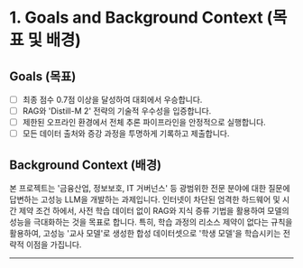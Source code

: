 # 1. Goals and Background Context (목표 및 배경)

## Goals (목표)

- [ ]  최종 점수 0.7점 이상을 달성하여 대회에서 우승합니다.
- [ ]  RAG와 'Distill-M 2' 전략의 기술적 우수성을 입증합니다.
- [ ]  제한된 오프라인 환경에서 전체 추론 파이프라인을 안정적으로 실행합니다.
- [ ]  모든 데이터 출처와 증강 과정을 투명하게 기록하고 제출합니다.

## Background Context (배경)

본 프로젝트는 '금융산업, 정보보호, IT 거버넌스' 등 광범위한 전문 분야에 대한 질문에 답변하는 고성능 LLM을 개발하는 과제입니다. 인터넷이 차단된 엄격한 하드웨어 및 시간 제약 조건 하에서, 사전 학습 데이터 없이 RAG와 지식 증류 기법을 활용하여 모델의 성능을 극대화하는 것을 목표로 합니다. 특히, 학습 과정의 리소스 제약이 없다는 규칙을 활용하여, 고성능 '교사 모델'로 생성한 합성 데이터셋으로 '학생 모델'을 학습시키는 전략적 이점을 가집니다.

---

